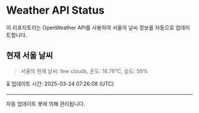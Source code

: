 
# Weather API Status

이 리포지토리는 OpenWeather API를 사용하여 서울의 날씨 정보를 자동으로 업데이트합니다.

## 현재 서울 날씨
> 서울의 현재 날씨: few clouds, 온도: 16.76°C, 습도: 59%

⏳ 업데이트 시간: 2025-03-24 07:26:08 (UTC)

---
자동 업데이트 봇에 의해 관리됩니다.
